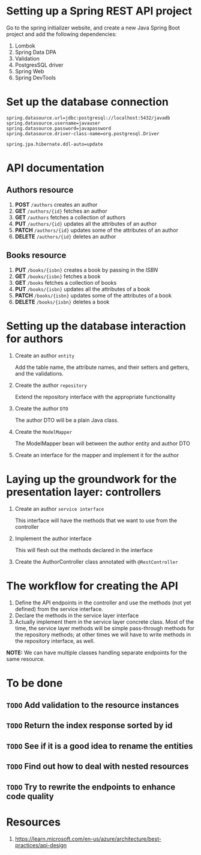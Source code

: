 # Setting up a Spring REST API project

Go to the spring initializer website, and create a new Java Spring Boot project
and add the following dependencies:

1. Lombok
2. Spring Data DPA
3. Validation
4. PostgresSQL driver
5. Spring Web
6. Spring DevTools

# Set up the database connection

```
spring.datasource.url=jdbc:postgresql://localhost:5432/javadb
spring.datasource.username=javauser
spring.datasource.password=javapassword
spring.datasource.driver-class-name=org.postgresql.Driver

spring.jpa.hibernate.ddl-auto=update
```

# API documentation

## Authors resource
1. **POST** `/authors` creates an author
2. **GET** `/authors/{id}` fetches an author
3. **GET** `/authors` fetches a collection of authors
4. **PUT** `/authors/{id}` updates all the attributes of an author
5. **PATCH** `/authors/{id}` updates some of the attributes of an author
6. **DELETE** `/authors/{id}` deletes an author

## Books resource
1. **PUT** `/books/{isbn}` creates a book by passing in the *ISBN*
2. **GET** `/books/{isbn}` fetches a book
3. **GET** `/books` fetches a collection of books
4. **PUT** `/books/{isbn}` updates all the attributes of a book
5. **PATCH** `/books/{isbn}` updates some of the attributes of a book
6. **DELETE** `/books/{isbn}` deletes a book

# Setting up the database interaction for authors

1. Create an author `entity`

   Add the table name, the attribute names, and their setters and getters,
   and the validations.

2. Create the author `repository`

   Extend the repository interface with the appropriate functionality

3. Create the author `DTO`

   The author DTO will be a plain Java class.

4. Create the `ModelMapper`

   The ModelMapper bean will between the author entity and author DTO

5. Create an interface for the mapper and implement it for the author

# Laying up the groundwork for the presentation layer: controllers

1. Create an author `service interface`

   This interface will have the methods that we want to use from the
   controller

2. Implement the author interface

   This will flesh out the methods declared in the interface

3. Create the AuthorController class annotated with `@RestController`

# The workflow for creating the API

1. Define the API endpoints in the controller and use the methods (not yet
   defined) from the service interface.
2. Declare the methods in the service layer interface
3. Actually implement them in the service layer concrete class.
   Most of the time, the service layer methods will be simple pass-through
   methods for the repository methods; at other times we will have to
   write methods in the repository interface, as well.

**NOTE:** We can have multiple classes handling separate endpoints for the same
resource.

# To be done

## `TODO` Add validation to the resource instances

## `TODO` Return the index response sorted by id

## `TODO` See if it is a good idea to rename the entities

## `TODO` Find out how to deal with nested resources

## `TODO` Try to rewrite the endpoints to enhance code quality

# Resources

1. https://learn.microsoft.com/en-us/azure/architecture/best-practices/api-design
